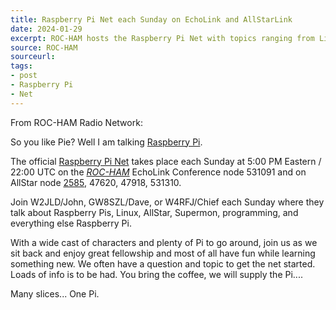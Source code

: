 ```yaml
---
title: Raspberry Pi Net each Sunday on EchoLink and AllStarLink
date: 2024-01-29
excerpt: ROC-HAM hosts the Raspberry Pi Net with topics ranging from Linux to programming.
source: ROC-HAM
sourceurl: 
tags:
- post
- Raspberry Pi
- Net
---
```

From ROC-HAM Radio Network:

So you like Pie? Well I am talking [Raspberry Pi](https://www.raspberrypi.com/).

The official [Raspberry Pi Net](https://www.roc-ham.net/raspberry-pi-net/) takes place each Sunday at 5:00 PM Eastern / 22:00 UTC on the *[ROC-HAM](https://www.roc-ham.net/)* EchoLink Conference node 531091 and on AllStar node [2585](http://stats.allstarlink.org/stats/2585), 47620, 47918, 531310.

Join W2JLD/John, GW8SZL/Dave, or W4RFJ/Chief each Sunday where they talk about Raspberry Pis, Linux, AllStar, Supermon, programming, and everything else Raspberry Pi.

With a wide cast of characters and plenty of Pi to go around, join us as we sit back and enjoy great fellowship and most of all have fun while learning something new. We often have a question and topic to get the net started. Loads of info is to be had. You bring the coffee, we will supply the Pi....

Many slices... One Pi.